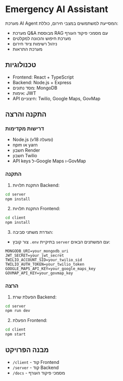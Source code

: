 # Emergency AI Assistant

מערכת AI Agent המסייעת למשתמשים במצבי חירום, כוללת:
- מערכת Q&A מבוססת RAG עם מסמכי פיקוד העורף
- מערכת חיפוש והכוונה למקלטים
- ניהול רשימות ציוד חירום
- מערכת התראות

## טכנולוגיות
- Frontend: React + TypeScript
- Backend: Node.js + Express
- מסד נתונים: MongoDB
- אימות: JWT
- API חיצוניים: Twilio, Google Maps, GovMap

## התקנה והרצה

### דרישות מקדימות
- Node.js (v18 ומעלה)
- npm או yarn
- חשבון Render
- חשבון Twilio
- API keys ל-Google Maps ו-GovMap

### התקנה
1. התקנת תלויות Backend:
```bash
cd server
npm install
```

2. התקנת תלויות Frontend:
```bash
cd client
npm install
```

3. הגדרת משתני סביבה:
- צור קובץ `.env` בתיקיית `server` עם המשתנים הבאים:
```
MONGODB_URI=your_mongodb_uri
JWT_SECRET=your_jwt_secret
TWILIO_ACCOUNT_SID=your_twilio_sid
TWILIO_AUTH_TOKEN=your_twilio_token
GOOGLE_MAPS_API_KEY=your_google_maps_key
GOVMAP_API_KEY=your_govmap_key
```

### הרצה
1. הפעלת שרת Backend:
```bash
cd server
npm run dev
```

2. הפעלת Frontend:
```bash
cd client
npm start
```

## מבנה הפרויקט
- `/client` - קוד Frontend
- `/server` - קוד Backend
- `/docs` - מסמכי פיקוד העורף 